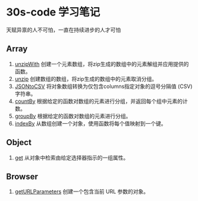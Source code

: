 # 30s-code 学习笔记

天赋异禀的人不可怕，一直在持续进步的人才可怕

## Array

1. [unzipWith](https://github.com/Moons99/30s-code/blob/main/Js/Array/unzipWith.md) 创建一个元素数组，将zip生成的数组中的元素解组并应用提供的函数。 
2. [unzip](https://github.com/Moons99/30s-code/blob/main/Js/Array/unzip.md) 创建数组的数组，将zip生成的数组中的元素取消分组。
3. [JSONtoCSV](https://github.com/Moons99/30s-code/blob/main/Js/Array/JSONtoCSV.md) 将对象数组转换为仅包含columns指定对象的逗号分隔值 (CSV) 字符串。
4. [countBy](https://github.com/Moons99/30s-code/blob/main/Js/Array/countBy.md) 根据给定的函数对数组的元素进行分组，并返回每个组中元素的计数。
5. [groupBy](https://github.com/Moons99/30s-code/blob/main/Js/Array/groupBy.md) 根据给定的函数对数组的元素进行分组。
5. [indexBy](https://github.com/Moons99/30s-code/blob/main/Js/Array/indexBy.md) 从数组创建一个对象，使用函数将每个值映射到一个键。

## Object 

1. [get](https://github.com/Moons99/30s-code/blob/main/Js/Object/get.md) 从对象中检索由给定选择器指示的一组属性。

## Browser

1. [getURLParameters](https://github.com/Moons99/30s-code/blob/main/Js/Browser/getURLParameters.md) 创建一个包含当前 URL 参数的对象。

